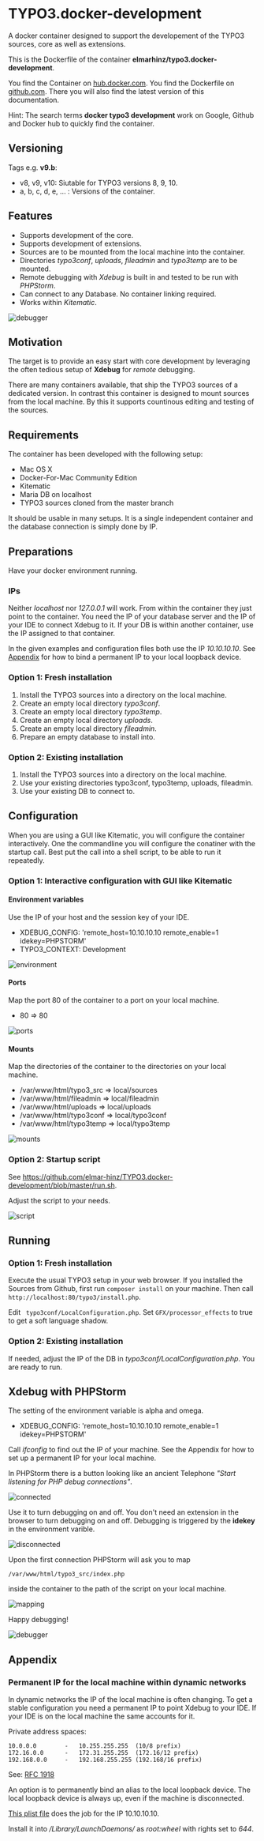 TYPO3.docker-development
========================

A docker container designed to support the developement of the TYPO3 sources,
core as well as extensions.

This is the Dockerfile of the container **elmarhinz/typo3.docker-development**.

You find the Container on
[hub.docker.com](https://hub.docker.com/r/elmarhinz/typo3.docker-development/).
You find the Dockerfile on
[github.com](https://github.com/elmar-hinz/TYPO3.docker-development).
There you will also find the latest version of this documentation.

Hint: The search terms **docker typo3 development** work on Google, Github
and Docker hub to quickly find the container.

Versioning
----------

Tags e.g. **v9.b**:

* v8, v9, v10: Siutable for TYPO3 versions 8, 9, 10.
* a, b, c, d, e, ... : Versions of the container.

Features
--------

* Supports development of the core.
* Supports development of extensions.
* Sources are to be mounted from the local machine into the container.
* Directories *typo3conf*, *uploads*, *fileadmin* and *typo3temp* are to be mounted.
* Remote debugging with *Xdebug* is built in and tested to be run with *PHPStorm*.
* Can connect to any Database. No container linking required.
* Works within *Kitematic*.

![debugger](https://raw.githubusercontent.com/elmar-hinz/TYPO3.docker-development/master/img/debugger.png)

Motivation
----------

The target is to provide an easy start with core development by leveraging the
often tedious setup of **Xdebug** for *remote* debugging.

There are many containers available, that ship the TYPO3 sources of a dedicated
version. In contrast this container is designed to mount sources from the local
machine. By this it supports countinous editing and testing of the sources.

Requirements
------------

The container has been developed with the following setup:

* Mac OS X
* Docker-For-Mac Community Edition
* Kitematic
* Maria DB on localhost
* TYPO3 sources cloned from the master branch

It should be usable in many setups. It is a single independent container and
the database connection is simply done by IP.

Preparations
------------

Have your docker environment running.

### IPs

Neither _localhost_ nor _127.0.0.1_ will work. From within the container they
just point to the container. You need the IP of your database server and the
IP of your IDE to connect Xdebug to it. If your DB is within another container,
use the IP assigned to that container.

In the given examples and configuration files both use the IP _10.10.10.10_.
See [Appendix](#appendix) for how to bind a permanent IP to your local
loopback device.

### Option 1: Fresh installation

1. Install the TYPO3 sources into a directory on the local machine.
2. Create an empty local directory *typo3conf*.
3. Create an empty local directory *typo3temp*.
4. Create an empty local directory *uploads*.
5. Create an empty local directory *fileadmin*.
6. Prepare an empty database to install into.

### Option 2: Existing installation

1. Install the TYPO3 sources into a directory on the local machine.
2. Use your existing directories typo3conf, typo3temp, uploads, fileadmin.
3. Use your existing DB to connect to.

Configuration
-------------

When you are using a GUI like Kitematic, you will configure the container
interactively. One the commandline you will configure the conatiner with the
startup call. Best put the call into a shell script, to be able to run
it repeatedly.

### Option 1: Interactive configuration with GUI like Kitematic

#### Environment variables

Use the IP of your host and the session key of your IDE.

* XDEBUG_CONFIG: 'remote_host=10.10.10.10 remote_enable=1 idekey=PHPSTORM'
* TYPO3_CONTEXT: Development

![environment](https://raw.githubusercontent.com/elmar-hinz/TYPO3.docker-development/master/img/environment.png)

#### Ports

Map the port 80 of the container to a port on your local machine.

* 80 => 80

![ports](https://raw.githubusercontent.com/elmar-hinz/TYPO3.docker-development/master/img/ports.png)

#### Mounts

Map the directories of the container to the directories on your local
machine.

* /var/www/html/typo3_src => local/sources
* /var/www/html/fileadmin => local/fileadmin
* /var/www/html/uploads   => local/uploads
* /var/www/html/typo3conf => local/typo3conf
* /var/www/html/typo3temp => local/typo3temp

![mounts](https://raw.githubusercontent.com/elmar-hinz/TYPO3.docker-development/master/img/mounts.png)

### Option 2: Startup script

See https://github.com/elmar-hinz/TYPO3.docker-development/blob/master/run.sh.

Adjust the script to your needs.

![script](https://raw.githubusercontent.com/elmar-hinz/TYPO3.docker-development/master/img/script.png)

Running
-------

### Option 1: Fresh installation

Execute the usual TYPO3 setup in your web browser. If you installed the
Sources from Github, first run `composer install` on your machine. Then
call `http://localhost:80/typo3/install.php`.

Edit ` typo3conf/LocalConfiguration.php`. Set `GFX/processor_effects` to true
to get a soft language shadow.

### Option 2: Existing installation

If needed, adjust the IP of the DB in *typo3conf/LocalConfiguration.php*.
You are ready to run.

Xdebug with PHPStorm
--------------------

The setting of the environment variable is alpha and omega.

* XDEBUG_CONFIG: 'remote_host=10.10.10.10 remote_enable=1 idekey=PHPSTORM'

Call *ifconfig* to find out the IP of your machine. See the Appendix for how
to set up a permanent IP for your local machine.

In PHPStorm there is a button looking like an ancient Telephone
*"Start listening for PHP debug connections"*.

![connected](https://raw.githubusercontent.com/elmar-hinz/TYPO3.docker-development/master/img/connected.png)

Use it to turn debugging on and off. You don't need an extension in the browser
to turn debugging on and off. Debugging is triggered by the __idekey__ in the
environment varible.

![disconnected](https://raw.githubusercontent.com/elmar-hinz/TYPO3.docker-development/master/img/disconnected.png)

Upon the first connection PHPStorm will ask you to map

    /var/www/html/typo3_src/index.php

inside the container to the path of the script on your local machine.

![mapping](https://raw.githubusercontent.com/elmar-hinz/TYPO3.docker-development/master/img/mapping.png)

Happy debugging!

![debugger](https://raw.githubusercontent.com/elmar-hinz/TYPO3.docker-development/master/img/debugger.png)

Appendix
--------

### Permanent IP for the local machine within dynamic networks

In dynamic networks the IP of the local machine is often changing. To get a
stable configuration you need a permanent IP to point Xdebug to your IDE.
If your IDE is on the local machine the same accounts for it.

Private address spaces:

    10.0.0.0        -   10.255.255.255  (10/8 prefix)
    172.16.0.0      -   172.31.255.255  (172.16/12 prefix)
    192.168.0.0     -   192.168.255.255 (192.168/16 prefix)

See: [RFC 1918](https://tools.ietf.org/html/rfc1918)

An option is to permanently bind an alias to the local loopback device.
The local loopback device is always up, even if the machine is disconnected.

[This plist file](https://github.com/elmar-hinz/TYPO3.docker-development/blob/master/alias.lo0.10.10.10.10.plist) does
the job for the IP 10.10.10.10.

Install it into _/Library/LaunchDaemons/_ as _root:wheel_ with rights set to
_644_.


